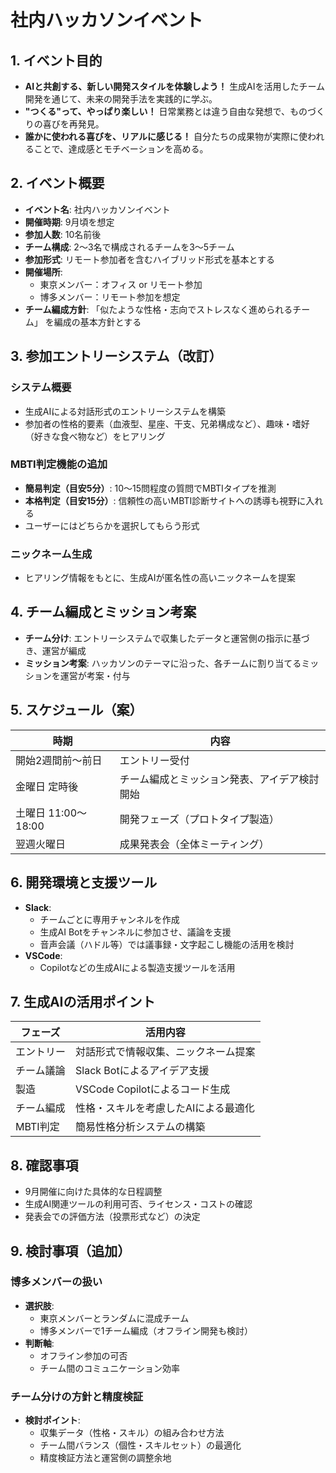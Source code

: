 # 社内ハッカソンイベント

## 1. イベント目的

- **AIと共創する、新しい開発スタイルを体験しよう！**
  生成AIを活用したチーム開発を通じて、未来の開発手法を実践的に学ぶ。
- **"つくる"って、やっぱり楽しい！**
  日常業務とは違う自由な発想で、ものづくりの喜びを再発見。
- **誰かに使われる喜びを、リアルに感じる！**
  自分たちの成果物が実際に使われることで、達成感とモチベーションを高める。

## 2. イベント概要

- **イベント名**: 社内ハッカソンイベント
- **開催時期**: 9月頃を想定
- **参加人数**: 10名前後
- **チーム構成**: 2〜3名で構成されるチームを3〜5チーム
- **参加形式**: リモート参加者を含むハイブリッド形式を基本とする
- **開催場所**:
    - 東京メンバー：オフィス or リモート参加
    - 博多メンバー：リモート参加を想定
- **チーム編成方針**:
  「似たような性格・志向でストレスなく進められるチーム」 を編成の基本方針とする

## 3. 参加エントリーシステム（改訂）

### システム概要

- 生成AIによる対話形式のエントリーシステムを構築
- 参加者の性格的要素（血液型、星座、干支、兄弟構成など）、趣味・嗜好（好きな食べ物など）をヒアリング

### MBTI判定機能の追加

- **簡易判定（目安5分）**: 10〜15問程度の質問でMBTIタイプを推測
- **本格判定（目安15分）**: 信頼性の高いMBTI診断サイトへの誘導も視野に入れる
- ユーザーにはどちらかを選択してもらう形式

### ニックネーム生成

- ヒアリング情報をもとに、生成AIが匿名性の高いニックネームを提案

## 4. チーム編成とミッション考案

- **チーム分け**: エントリーシステムで収集したデータと運営側の指示に基づき、運営が編成
- **ミッション考案**: ハッカソンのテーマに沿った、各チームに割り当てるミッションを運営が考案・付与

## 5. スケジュール（案）

| 時期 | 内容 |
|---|---|
| 開始2週間前〜前日 | エントリー受付 |
| 金曜日 定時後 | チーム編成とミッション発表、アイデア検討開始 |
| 土曜日 11:00〜18:00 | 開発フェーズ（プロトタイプ製造） |
| 翌週火曜日 | 成果発表会（全体ミーティング） |

## 6. 開発環境と支援ツール

- **Slack**:
    - チームごとに専用チャンネルを作成
    - 生成AI Botをチャンネルに参加させ、議論を支援
    - 音声会議（ハドル等）では議事録・文字起こし機能の活用を検討
- **VSCode**:
    - Copilotなどの生成AIによる製造支援ツールを活用

## 7. 生成AIの活用ポイント

| フェーズ | 活用内容 |
|---|---|
| エントリー | 対話形式で情報収集、ニックネーム提案 |
| チーム議論 | Slack Botによるアイデア支援 |
| 製造 | VSCode Copilotによるコード生成 |
| チーム編成 | 性格・スキルを考慮したAIによる最適化 |
| MBTI判定 | 簡易性格分析システムの構築 |

## 8. 確認事項

- 9月開催に向けた具体的な日程調整
- 生成AI関連ツールの利用可否、ライセンス・コストの確認
- 発表会での評価方法（投票形式など）の決定

## 9. 検討事項（追加）

### 博多メンバーの扱い

- **選択肢**:
    - 東京メンバーとランダムに混成チーム
    - 博多メンバーで1チーム編成（オフライン開発も検討）
- **判断軸**:
    - オフライン参加の可否
    - チーム間のコミュニケーション効率

### チーム分けの方針と精度検証

- **検討ポイント**:
    - 収集データ（性格・スキル）の組み合わせ方法
    - チーム間バランス（個性・スキルセット）の最適化
    - 精度検証方法と運営側の調整余地
